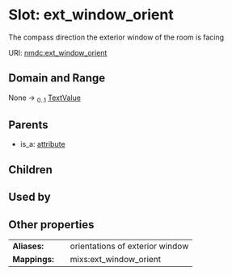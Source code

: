 
# Slot: ext_window_orient


The compass direction the exterior window of the room is facing

URI: [nmdc:ext_window_orient](https://microbiomedata/meta/ext_window_orient)


## Domain and Range

None &#8594;  <sub>0..1</sub> [TextValue](TextValue.md)

## Parents

 *  is_a: [attribute](attribute.md)

## Children


## Used by


## Other properties

|  |  |  |
| --- | --- | --- |
| **Aliases:** | | orientations of exterior window |
| **Mappings:** | | mixs:ext_window_orient |

